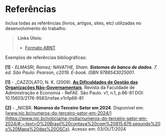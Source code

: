 # Referências

Inclua todas as referências (livros, artigos, sites, etc) utilizadas no desenvolvimento do trabalho.

> **Links Úteis**:
> - [Formato ABNT](https://www.normastecnicas.com/referencias/)

Exemplos de referências bibliográficas:

**[1]** - _ELMASRI, Ramez; NAVATHE, Sham. **Sistemas de banco de dados**. 7. ed. São Paulo: Pearson, c2019. E-book. ISBN 9788543025001._

**[1]** - _CAZZOLATO, N. K. (2009). [**As Dificuldades de Gestão das Organizações Não-Governamentais**](https://core.ac.uk/download/pdf/229080571.pdf). Revista da Faculdade de Administração e Economia - ReFAE. São Paulo. v1, n.1, p.66-81 DOI: 10.15603/2176-9583/refae.v1n1p66-81

**[2]** - _NICBR. **Números do Terceiro Setor em 2024**.  Disponível em: [www.nic.br/numeros-do-terceiro-setor-em-2024/](https://www.nic.br/noticia/na-midia/numeros-do-terceiro-setor-em-2024/#:~:text=O%20Brasil%20contava%20com%20815.676,segundo%20o%20Mapa%20das%20OSCs). Acesso em: 03/OUT/2024  
